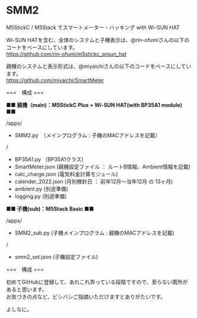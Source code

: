 # SMM2
M5StickC / M5Stack でスマートメーター・ハッキング with Wi-SUN HAT

Wi-SUN HATを含む、全体のシステムと子機表示は、@rin-ofumiさんの以下のコードをベースにしています。</br>
https://github.com/rin-ofumi/m5stickc_wisun_hat

親機のシステムと表示形式は、@miyaichiさんの以下のコードをベースにしています。</br>
https://github.com/miyaichi/SmartMeter

===　構成 ===

**■■ 親機（main)：M5StickC Plus + Wi-SUN HAT(with BP35A1 module) ■■**

/apps/

- SMM2.py　（メインプログラム : 子機のMACアドレスを記載）

/

- BP35A1.py （BP35A1クラス)
- SmartMeter.json (親機設定ファイル ： ルートB情報、Ambient情報を記載)
- calc_charge.json (電気料金計算モジュール)
- calender_2022.json (月別検針日 ： 前年12月〜当年12月 の 13ヶ月)
- ambient.py (別途準備)
- logging.py (別途準備)

**■■ 子機(sub)：M5Stack Basic ■■**

/apps/

- SMM2_sub.py (子機メインプログラム : 親機のMACアドレスを記載)

/

- smm2_set.json (子機設定ファイル)

===　構成 ===

初めてGitHubに登録して、あれこれ弄っている段階ですので、至らない箇所があると思います。</br>
お気づきの点など、ビシバシご指摘いただけますとありがたいです。</br>

よしなに。
